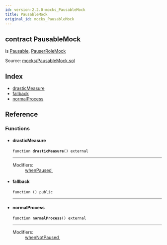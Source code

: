 ```yaml
---
id: version-2.2.0-mocks_PausableMock
title: PausableMock
original_id: mocks_PausableMock
---
```


<div class="contract-doc"><div class="contract"><h2 class="contract-header"><span class="contract-kind">contract</span> PausableMock</h2><p class="base-contracts"><span>is</span> <a href="lifecycle_Pausable.html">Pausable</a><span>, </span><a href="mocks_PauserRoleMock.html">PauserRoleMock</a></p><div class="source">Source: <a href="https://github.com/OpenZeppelin/zeppelin-solidity/blob/v2.2.0/contracts/mocks/PausableMock.sol" target="_blank">mocks/PausableMock.sol</a></div></div><div class="index"><h2>Index</h2><ul><li><a href="mocks_PausableMock.html#drasticMeasure">drasticMeasure</a></li><li><a href="mocks_PausableMock.html#">fallback</a></li><li><a href="mocks_PausableMock.html#normalProcess">normalProcess</a></li></ul></div><div class="reference"><h2>Reference</h2><div class="functions"><h3>Functions</h3><ul><li><div class="item function"><span id="drasticMeasure" class="anchor-marker"></span><h4 class="name">drasticMeasure</h4><div class="body"><code class="signature">function <strong>drasticMeasure</strong><span>() </span><span>external </span></code><hr/><dl><dt><span class="label-modifiers">Modifiers:</span></dt><dd><a href="lifecycle_Pausable.html#whenPaused">whenPaused </a></dd></dl></div></div></li><li><div class="item function"><span id="fallback" class="anchor-marker"></span><h4 class="name">fallback</h4><div class="body"><code class="signature">function <strong></strong><span>() </span><span>public </span></code><hr/></div></div></li><li><div class="item function"><span id="normalProcess" class="anchor-marker"></span><h4 class="name">normalProcess</h4><div class="body"><code class="signature">function <strong>normalProcess</strong><span>() </span><span>external </span></code><hr/><dl><dt><span class="label-modifiers">Modifiers:</span></dt><dd><a href="lifecycle_Pausable.html#whenNotPaused">whenNotPaused </a></dd></dl></div></div></li></ul></div></div></div>
